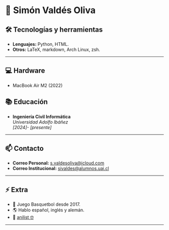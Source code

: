 # 👤 Simón Valdés Oliva


## 🛠️ Tecnologías y herramientas

- **Lenguajes:** Python, HTML.
- **Otros:** LaTeX, markdown, Arch Linux, zsh.

---
## 💻 Hardware
- MacBook Air M2 (2022)

##  📚 Educación

- **Ingeniería Civil Informática**  
  _Universidad Adolfo Ibáñez_  
  _[2024]- [presente]_  
---

## 📫 Contacto

- **Correo Personal:** s.valdesoliva@icloud.com
- **Correo Institucional:** sivaldes@alumnos.uai.cl


---

## ⚡ Extra

- 🏀 Juego Basquetbol desde 2017.
- 🌎 Hablo español, inglés y alemán.
- 👾 [anilist 🤓](https://anilist.co/user/svaldes/)


---

